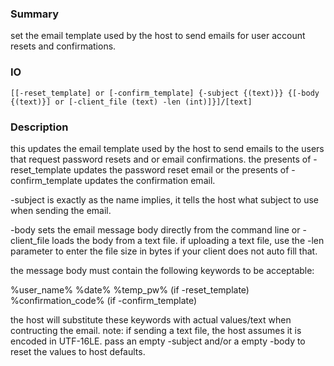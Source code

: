 ### Summary ###

set the email template used by the host to send emails for user account resets and confirmations.

### IO ###

```[[-reset_template] or [-confirm_template] {-subject {(text)}} {[-body {(text)}] or [-client_file (text) -len (int)]}]/[text]```

### Description ###

this updates the email template used by the host to send emails to the users that request password resets and or email confirmations. the presents of -reset_template updates the password reset email or the presents of -confirm_template updates the confirmation email. 

-subject is exactly as the name implies, it tells the host what subject to use when sending the email.

-body sets the email message body directly from the command line or -client_file loads the body from a text file. if uploading a text file, use the -len parameter to enter the file size in bytes if your client does not auto fill that. 

the message body must contain the following keywords to be acceptable: 

 %user_name%
 %date%
 %temp_pw% (if -reset_template)
 %confirmation_code% (if -confirm_template)

the host will substitute these keywords with actual values/text when contructing the email. note: if sending a text file, the host assumes it is encoded in UTF-16LE. pass an empty -subject and/or a empty -body to reset the values to host defaults.